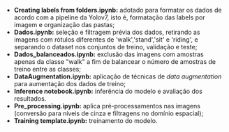 - **Creating labels from folders.ipynb:** adotado para formatar os dados de acordo com a pipeline da Yolov7, isto é, formatação das labels por imagem e organização das pastas;
- **Dados.ipynb:** seleção e filtragem prévia dos dados, retirando as imagens com rótulos diferentes de 'walk','stand','sit' e 'riding', e separando o dataset nos conjuntos de treino, validação e teste;
- **Dados_balanceados.ipynb:** exclusão das imagens com amostras apenas da classe "walk" a fim de balancear o número de amostras de treino entre as classes;
- **DataAugmentation.ipynb:** aplicação de técnicas de *data augmentation* para aumentação dos dados de treino;
- **Inference notebook.ipynb:** inferência do modelo e avaliação dos resultados.
- **Pre_processing.ipynb:** aplica pré-processamentos nas imagens (conversão para níveis de cinza e filtragens no domínio espacial);
- **Training template.ipynb:** treinamento do modelo.

